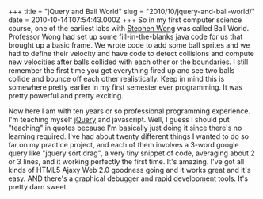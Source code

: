 +++
title = "jQuery and Ball World"
slug = "2010/10/jquery-and-ball-world/"
date = 2010-10-14T07:54:43.000Z
+++
So in my first computer science course, one of the earliest labs with [Stephen Wong](http://www.bandgap.cs.rice.edu/personal/adrice_swong/public/default.aspx) was called Ball World. Professor Wong had set up some fill-in-the-blanks java code for us that brought up a basic frame. We wrote code to add some ball sprites and we had to define their velocity and have code to detect collisions and compute new velocities after balls collided with each other or the boundaries. I still remember the first time you get everything fired up and see two balls collide and bounce off each other realistically. Keep in mind this is somewhere pretty earlier in my first semester ever programming. It was pretty powerful and pretty exciting.

Now here I am with ten years or so professional programming experience. I'm teaching myself [jQuery](http://jquery.com/) and javascript. Well, I guess I should put "teaching" in quotes because I'm basically just doing it since there's no learning required. I've had about twenty different things I wanted to do so far on my practice project, and each of them involves a 3-word google query like "jquery sort drag", a very tiny snippet of code, averaging about 2 or 3 lines, and it working perfectly the first time. It's amazing. I've got all kinds of HTML5 Ajaxy Web 2.0 goodness going and it works great and it's easy. AND there's a graphical debugger and rapid development tools. It's pretty darn sweet.